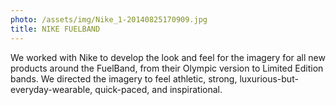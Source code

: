 ```yaml
---
photo: /assets/img/Nike_1-20140825170909.jpg
title: NIKE FUELBAND
---
```

<p>We worked with Nike to develop the look and feel for the imagery for all new products around the FuelBand, from their Olympic version to Limited Edition bands. We directed the imagery to feel athletic, strong, luxurious-but-everyday-wearable, quick-paced, and inspirational.</p>